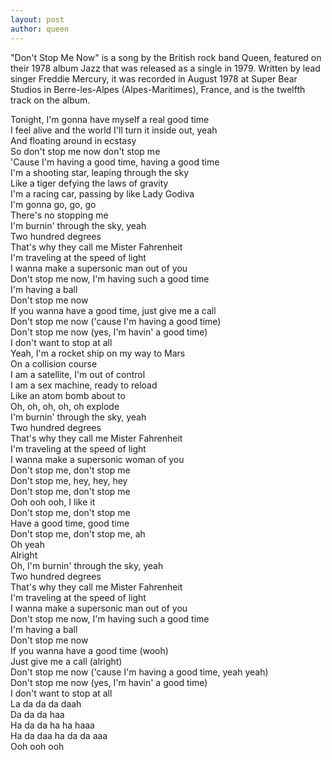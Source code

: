 ```yaml
---
layout: post
author: queen
---
```

"Don't Stop Me Now" is a song by the British rock band Queen, featured on their 1978 album Jazz that was released as a single in 1979. Written by lead singer Freddie Mercury, it was recorded in August 1978 at Super Bear Studios in Berre-les-Alpes (Alpes-Maritimes), France, and is the twelfth track on the album.

Tonight, I'm gonna have myself a real good time  
I feel alive and the world I'll turn it inside out, yeah  
And floating around in ecstasy  
So don't stop me now don't stop me  
'Cause I'm having a good time, having a good time  
I'm a shooting star, leaping through the sky  
Like a tiger defying the laws of gravity  
I'm a racing car, passing by like Lady Godiva  
I'm gonna go, go, go  
There's no stopping me  
I'm burnin' through the sky, yeah  
Two hundred degrees  
That's why they call me Mister Fahrenheit  
I'm traveling at the speed of light  
I wanna make a supersonic man out of you  
Don't stop me now, I'm having such a good time  
I'm having a ball  
Don't stop me now  
If you wanna have a good time, just give me a call  
Don't stop me now ('cause I'm having a good time)  
Don't stop me now (yes, I'm havin' a good time)  
I don't want to stop at all  
Yeah, I'm a rocket ship on my way to Mars  
On a collision course  
I am a satellite, I'm out of control  
I am a sex machine, ready to reload  
Like an atom bomb about to  
Oh, oh, oh, oh, oh explode  
I'm burnin' through the sky, yeah  
Two hundred degrees  
That's why they call me Mister Fahrenheit  
I'm traveling at the speed of light  
I wanna make a supersonic woman of you  
Don't stop me, don't stop me  
Don't stop me, hey, hey, hey  
Don't stop me, don't stop me  
Ooh ooh ooh, I like it  
Don't stop me, don't stop me  
Have a good time, good time  
Don't stop me, don't stop me, ah  
Oh yeah  
Alright  
Oh, I'm burnin' through the sky, yeah  
Two hundred degrees  
That's why they call me Mister Fahrenheit  
I'm traveling at the speed of light  
I wanna make a supersonic man out of you  
Don't stop me now, I'm having such a good time  
I'm having a ball  
Don't stop me now  
If you wanna have a good time (wooh)  
Just give me a call (alright)  
Don't stop me now ('cause I'm having a good time, yeah yeah)  
Don't stop me now (yes, I'm havin' a good time)  
I don't want to stop at all  
La da da da daah  
Da da da haa  
Ha da da ha ha haaa  
Ha da daa ha da da aaa  
Ooh ooh ooh